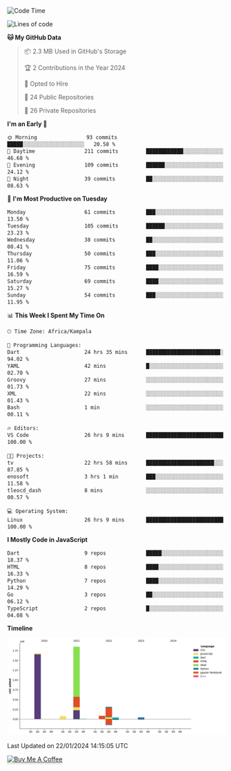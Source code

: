 <!--START_SECTION:waka-->
![Code Time](http://img.shields.io/badge/Code%20Time-422%20hrs%2026%20mins-blue)

![Lines of code](https://img.shields.io/badge/From%20Hello%20World%20I%27ve%20Written-4.1%20million%20lines%20of%20code-blue)

**🐱 My GitHub Data** 

> 📦 2.3 MB Used in GitHub's Storage 
 > 
> 🏆 2 Contributions in the Year 2024
 > 
> 💼 Opted to Hire
 > 
> 📜 24 Public Repositories 
 > 
> 🔑 26 Private Repositories 
 > 
**I'm an Early 🐤** 

```text
🌞 Morning                93 commits          █████░░░░░░░░░░░░░░░░░░░░   20.58 % 
🌆 Daytime                211 commits         ████████████░░░░░░░░░░░░░   46.68 % 
🌃 Evening                109 commits         ██████░░░░░░░░░░░░░░░░░░░   24.12 % 
🌙 Night                  39 commits          ██░░░░░░░░░░░░░░░░░░░░░░░   08.63 % 
```
📅 **I'm Most Productive on Tuesday** 

```text
Monday                   61 commits          ███░░░░░░░░░░░░░░░░░░░░░░   13.50 % 
Tuesday                  105 commits         ██████░░░░░░░░░░░░░░░░░░░   23.23 % 
Wednesday                38 commits          ██░░░░░░░░░░░░░░░░░░░░░░░   08.41 % 
Thursday                 50 commits          ███░░░░░░░░░░░░░░░░░░░░░░   11.06 % 
Friday                   75 commits          ████░░░░░░░░░░░░░░░░░░░░░   16.59 % 
Saturday                 69 commits          ████░░░░░░░░░░░░░░░░░░░░░   15.27 % 
Sunday                   54 commits          ███░░░░░░░░░░░░░░░░░░░░░░   11.95 % 
```


📊 **This Week I Spent My Time On** 

```text
🕑︎ Time Zone: Africa/Kampala

💬 Programming Languages: 
Dart                     24 hrs 35 mins      ████████████████████████░   94.02 % 
YAML                     42 mins             █░░░░░░░░░░░░░░░░░░░░░░░░   02.70 % 
Groovy                   27 mins             ░░░░░░░░░░░░░░░░░░░░░░░░░   01.73 % 
XML                      22 mins             ░░░░░░░░░░░░░░░░░░░░░░░░░   01.43 % 
Bash                     1 min               ░░░░░░░░░░░░░░░░░░░░░░░░░   00.11 % 

🔥 Editors: 
VS Code                  26 hrs 9 mins       █████████████████████████   100.00 % 

🐱‍💻 Projects: 
tv                       22 hrs 58 mins      ██████████████████████░░░   87.85 % 
enosoft                  3 hrs 1 min         ███░░░░░░░░░░░░░░░░░░░░░░   11.58 % 
tleocd_dash              8 mins              ░░░░░░░░░░░░░░░░░░░░░░░░░   00.57 % 

💻 Operating System: 
Linux                    26 hrs 9 mins       █████████████████████████   100.00 % 
```

**I Mostly Code in JavaScript** 

```text
Dart                     9 repos             █████░░░░░░░░░░░░░░░░░░░░   18.37 % 
HTML                     8 repos             ████░░░░░░░░░░░░░░░░░░░░░   16.33 % 
Python                   7 repos             ████░░░░░░░░░░░░░░░░░░░░░   14.29 % 
Go                       3 repos             ██░░░░░░░░░░░░░░░░░░░░░░░   06.12 % 
TypeScript               2 repos             █░░░░░░░░░░░░░░░░░░░░░░░░   04.08 % 
```



**Timeline**

![Lines of Code chart](https://raw.githubusercontent.com/drexhacker/drexhacker/main/assets/bar_graph.png)


 Last Updated on 22/01/2024 14:15:05 UTC
<!--END_SECTION:waka-->

<a href="https://www.buymeacoffee.com/drexsoftorg" target="_blank"><img src="https://www.buymeacoffee.com/assets/img/custom_images/orange_img.png" alt="Buy Me A Coffee" style="height: 41px !important;width: 174px !important;box-shadow: 0px 3px 2px 0px rgba(190, 190, 190, 0.5) !important;-webkit-box-shadow: 0px 3px 2px 0px rgba(190, 190, 190, 0.5) !important;" ></a>


<!---
drexhacker/drexhacker is a ✨ special ✨ repository because its `README.md` (this file) appears on your GitHub profile.
You can click the Preview link to take a look at your changes.
--->
